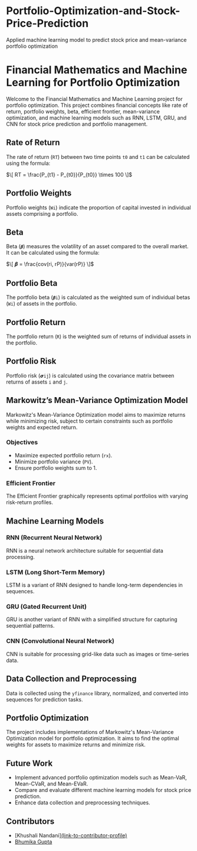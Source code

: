 # Portfolio-Optimization-and-Stock-Price-Prediction
Applied machine learning model to predict stock price and mean-variance portfolio optimization

# Financial Mathematics and Machine Learning for Portfolio Optimization

Welcome to the Financial Mathematics and Machine Learning project for portfolio optimization. This project combines financial concepts like rate of return, portfolio weights, beta, efficient frontier, mean-variance optimization, and machine learning models such as RNN, LSTM, GRU, and CNN for stock price prediction and portfolio management.

## Rate of Return

The rate of return (`RT`) between two time points `t0` and `t1` can be calculated using the formula:

$\[ RT = \frac{P_{t1} - P_{t0}}{P_{t0}} \times 100 \]$

## Portfolio Weights

Portfolio weights (`Wi`) indicate the proportion of capital invested in individual assets comprising a portfolio.

## Beta

Beta (`𝜷`) measures the volatility of an asset compared to the overall market. It can be calculated using the formula:

$\[ 𝜷 = \frac{cov(ri, rP)}{var(rP)} \]$

## Portfolio Beta

The portfolio beta (`𝜷i`) is calculated as the weighted sum of individual betas (`Wi`) of assets in the portfolio.

## Portfolio Return

The portfolio return (`R`) is the weighted sum of returns of individual assets in the portfolio.

## Portfolio Risk

Portfolio risk (`𝞼ij`) is calculated using the covariance matrix between returns of assets `i` and `j`.

## Markowitz’s Mean-Variance Optimization Model

Markowitz's Mean-Variance Optimization model aims to maximize returns while minimizing risk, subject to certain constraints such as portfolio weights and expected return.

### Objectives

- Maximize expected portfolio return (`rx`).
- Minimize portfolio variance (`PV`).
- Ensure portfolio weights sum to 1.

### Efficient Frontier

The Efficient Frontier graphically represents optimal portfolios with varying risk-return profiles.

## Machine Learning Models

### RNN (Recurrent Neural Network)

RNN is a neural network architecture suitable for sequential data processing.

### LSTM (Long Short-Term Memory)

LSTM is a variant of RNN designed to handle long-term dependencies in sequences.

### GRU (Gated Recurrent Unit)

GRU is another variant of RNN with a simplified structure for capturing sequential patterns.

### CNN (Convolutional Neural Network)

CNN is suitable for processing grid-like data such as images or time-series data.

## Data Collection and Preprocessing

Data is collected using the `yfinance` library, normalized, and converted into sequences for prediction tasks.

## Portfolio Optimization

The project includes implementations of Markowitz's Mean-Variance Optimization model for portfolio optimization. It aims to find the optimal weights for assets to maximize returns and minimize risk.

## Future Work

- Implement advanced portfolio optimization models such as Mean-VaR, Mean-CVaR, and Mean-EVaR.
- Compare and evaluate different machine learning models for stock price prediction.
- Enhance data collection and preprocessing techniques.

## Contributors

- [Khushali Nandani][(link-to-contributor-profile) ](https://github.com/Khu1208)
- [Bhumika Gupta](link-to-contributor-profile) 
